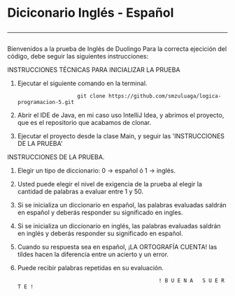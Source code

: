 #  Diciconario Inglés - Español <hr>

Bienvenidos a la prueba de Inglés de Duolingo Para la correcta ejecición del código, debe seguir las siguientes instrucciones: 

INSTRUCCIONES TÉCNICAS PARA INICIALIZAR LA PRUEBA
1. Ejecutar el siguiente comando en la terminal.

                          git clone https://github.com/smzuluaga/logica-programacion-5.git 

2. Abrir el IDE de Java, en mi caso uso IntelliJ Idea, y abrimos el proyecto, que es el repositorio que acabamos de clonar.
3. Ejecutar el proyecto desde la clase Main, y seguir las 'INSTRUCCIONES DE LA PRUEBA'

INSTRUCCIONES DE LA PRUEBA.
1. Elegir un tipo de diccionario: 0 -> español ó 1 -> inglés. 
2. Usted puede elegir el nivel de exigencia de la prueba al elegir la cantidad de palabras a evaluar entre 1 y 50. 
3. Si se inicializa un diccionario en español, las palabras evaluadas saldrán en español y deberás responder su significado en ingles. 
4. Si se inicializa un diccionario en inglés, las palabras evaluadas saldrán en inglés y deberás responder su significado en español. 
5. Cuando su respuesta sea en español, ¡LA ORTOGRAFÍA CUENTA! las tíldes hacen la diferencia entre un acierto y un error. 
6. Puede recibir palabras repetidas en su evaluación.

   
                                                    ! B U E N A   S U E R T E !
